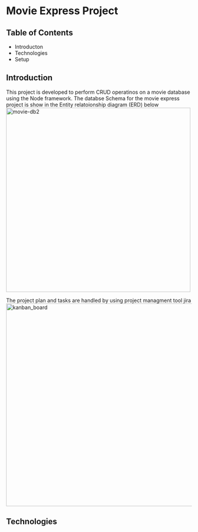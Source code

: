 
# Movie Express Project

## Table of Contents
* Introducton
* Technologies
* Setup

## Introduction
This project is developed to perform CRUD operatinos on a movie database using the Node framework.
The databse Schema for the movie express project  is show in the Entity relatoionship diagram (ERD)  below
<img width="500" alt="movie-db2" src="https://user-images.githubusercontent.com/71066745/145620525-b7b234b0-14bc-46e0-902d-a1431d03dead.PNG">

The project plan and tasks are handled by using project managment tool jira
<img width="550" alt="kanban_board" src="https://user-images.githubusercontent.com/71066745/145620870-43a489c6-62b4-4460-9e1e-90c93997b927.PNG">

## Technologies 


